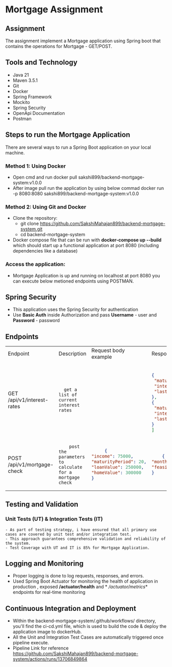# Mortgage Assignment

## Assignment

The assignment implement a Mortgage application using Spring boot that contains the operations for Mortgage - GET/POST.

## Tools and Technology

- Java 21
- Maven 3.5.1
- Git
- Docker
- Spring Framework
- Mockito
- Spring Security
- OpenApi Documentation
- Postman

## Steps to run the Mortgage Application

There are several ways to run a Spring Boot application on your local machine.

### Method 1: Using Docker

- Open cmd and run
  docker pull sakshi899/backend-mortgage-system:v1.0.0
- After image pull run the application by using below commad
  docker run -p 8080:8080 sakshi899/backend-mortgage-system:v1.0.0

### Method 2: Using Git and Docker

- Clone the repository:
    - git clone https://github.com/SakshiMahajan899/backend-mortgage-system.git
    - cd backend-mortgage-system
- Docker compose file that can be run with **docker-compose up --build** which should start up a functional application
  at port 8080 (including dependencies like a database)

### Access the application:

- Mortgage Application is up and running on localhost at port 8080 you can execute below metioned endpoints using
  POSTMAN.

## Spring Security

- This application uses the Spring Security for authentication
- Use **Basic Auth** inside Authorization and pass **Username** - user and **Password** - password

## Endpoints

<table>
<tr>
   <td>Endpoint</td><td>Description</td><td>Request body example</td><td>Response body example</td>
</tr>
<!-- GET /api/v1/interest-rates -->
<tr>
   <td> GET /api/v1/interest-rates </td>
   <td>

      get a list of current interest rates

   </td>
   <td>

   ```json
   
   ```

   </td>
   <td>

   ```json
         [
  {
    "maturityPeriod": 10,
    "interestRate": 5.0,
    "lastUpdate": "2025-03-03T12:00:00.000+00:00"
  },
  {
    "maturityPeriod": 20,
    "interestRate": 6.0,
    "lastUpdate": "2025-03-03T12:00:00.000+00:00"
  }
]
   ```

   </td>
</tr>

<!-- POST /api/v1/mortgage-check -->
<tr>
   <td>POST /api/v1/mortgage-check </td>
   <td>

        post the parameters to calculate for a mortgage check

   </td>
   <td>

   ```json
        {
  "income": 75000,
  "maturityPeriod": 20,
  "loanValue": 250000,
  "homeValue": 300000
}
   ```

   </td>
   <td>

   ```json
       {
  "monthlyCost": 1791.077646195432,
  "feasible": true
}
   ```

   </td>
</tr>


</table>

## Testing and Validation

### Unit Tests (UT) & Integration Tests (IT)

    - As part of testing strategy, i have ensured that all primary use cases are covered by unit test and/or integration test. 
    - This approach guarantees comprehensive validation and reliability of the system.
    - Test Coverage with UT and IT is 85% for Mortgage Application.

## Logging and Monitoring

- Proper logging is done to log requests, responses, and errors.
- Used Spring Boot Actuator for monitoring the health of application in production , exposed **/actuator/health** and *
  */actuator/metrics** endpoints for real-time monitoring

## Continuous Integration and Deployment

- Within the backend-mortgage-system/.github/workflows/ directory, you'll find the ci-cd.yml file, which is used to
  build the code & deploy the application image to dockerHub.
- All the Unit and Integration Test Cases are automatically triggered once pipeline execute.
- Pipeline Link for reference https://github.com/SakshiMahajan899/backend-mortgage-system/actions/runs/13706849864





